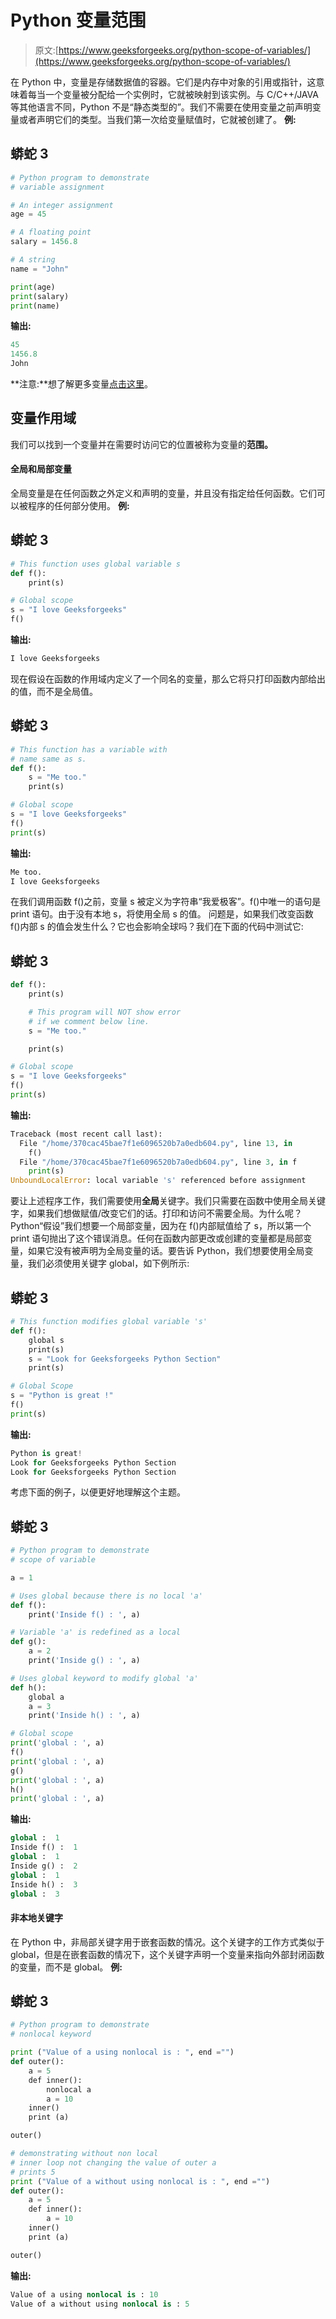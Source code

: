 # Python 变量范围

> 原文:[https://www.geeksforgeeks.org/python-scope-of-variables/](https://www.geeksforgeeks.org/python-scope-of-variables/)

在 Python 中，变量是存储数据值的容器。它们是内存中对象的引用或指针，这意味着每当一个变量被分配给一个实例时，它就被映射到该实例。与 C/C++/JAVA 等其他语言不同，Python 不是“静态类型的”。我们不需要在使用变量之前声明变量或者声明它们的类型。当我们第一次给变量赋值时，它就被创建了。
**例:**

## 蟒蛇 3

```py
# Python program to demonstrate
# variable assignment

# An integer assignment
age = 45                     

# A floating point
salary = 1456.8            

# A string  
name = "John"             

print(age)
print(salary)
print(name)
```

**输出:**

```py
45
1456.8
John
```

**注意:**想了解更多变量[点击这里](https://www.geeksforgeeks.org/python-variables/)。

## 变量作用域

我们可以找到一个变量并在需要时访问它的位置被称为变量的**范围。** 

#### 全局和局部变量

全局变量是在任何函数之外定义和声明的变量，并且没有指定给任何函数。它们可以被程序的任何部分使用。
**例:**

## 蟒蛇 3

```py
# This function uses global variable s
def f(): 
    print(s)

# Global scope
s = "I love Geeksforgeeks"
f()
```

**输出:**

```py
I love Geeksforgeeks
```

现在假设在函数的作用域内定义了一个同名的变量，那么它将只打印函数内部给出的值，而不是全局值。

## 蟒蛇 3

```py
# This function has a variable with
# name same as s.
def f(): 
    s = "Me too."
    print(s)

# Global scope
s = "I love Geeksforgeeks"
f()
print(s)
```

**输出:**

```py
Me too.
I love Geeksforgeeks
```

在我们调用函数 f()之前，变量 s 被定义为字符串“我爱极客”。f()中唯一的语句是 print 语句。由于没有本地 s，将使用全局 s 的值。
问题是，如果我们改变函数 f()内部 s 的值会发生什么？它也会影响全球吗？我们在下面的代码中测试它:

## 蟒蛇 3

```py
def f(): 
    print(s)

    # This program will NOT show error
    # if we comment below line. 
    s = "Me too."

    print(s)

# Global scope
s = "I love Geeksforgeeks"
f()
print(s)
```

**输出:**

```py
Traceback (most recent call last):
  File "/home/370cac45bae7f1e6096520b7a0edb604.py", line 13, in 
    f() 
  File "/home/370cac45bae7f1e6096520b7a0edb604.py", line 3, in f
    print(s) 
UnboundLocalError: local variable 's' referenced before assignment
```

要让上述程序工作，我们需要使用**全局**关键字。我们只需要在函数中使用全局关键字，如果我们想做赋值/改变它们的话。打印和访问不需要全局。为什么呢？Python“假设”我们想要一个局部变量，因为在 f()内部赋值给了 s，所以第一个 print 语句抛出了这个错误消息。任何在函数内部更改或创建的变量都是局部变量，如果它没有被声明为全局变量的话。要告诉 Python，我们想要使用全局变量，我们必须使用关键字 global，如下例所示:

## 蟒蛇 3

```py
# This function modifies global variable 's'
def f():
    global s
    print(s)
    s = "Look for Geeksforgeeks Python Section"
    print(s)

# Global Scope
s = "Python is great !"
f()
print(s)
```

**输出:**

```py
Python is great!
Look for Geeksforgeeks Python Section
Look for Geeksforgeeks Python Section
```

考虑下面的例子，以便更好地理解这个主题。

## 蟒蛇 3

```py
# Python program to demonstrate
# scope of variable

a = 1

# Uses global because there is no local 'a'
def f():
    print('Inside f() : ', a)

# Variable 'a' is redefined as a local
def g():    
    a = 2
    print('Inside g() : ', a)

# Uses global keyword to modify global 'a'
def h():    
    global a
    a = 3
    print('Inside h() : ', a)

# Global scope
print('global : ', a)
f()
print('global : ', a)
g()
print('global : ', a)
h()
print('global : ', a)
```

**输出:**

```py
global :  1
Inside f() :  1
global :  1
Inside g() :  2
global :  1
Inside h() :  3
global :  3
```

#### 非本地关键字

在 Python 中，非局部关键字用于嵌套函数的情况。这个关键字的工作方式类似于 global，但是在嵌套函数的情况下，这个关键字声明一个变量来指向外部封闭函数的变量，而不是 global。
**例:**

## 蟒蛇 3

```py
# Python program to demonstrate
# nonlocal keyword

print ("Value of a using nonlocal is : ", end ="")
def outer():
    a = 5
    def inner():
        nonlocal a 
        a = 10
    inner()
    print (a)

outer()

# demonstrating without non local 
# inner loop not changing the value of outer a
# prints 5
print ("Value of a without using nonlocal is : ", end ="")
def outer():
    a = 5
    def inner():
        a = 10
    inner()
    print (a)

outer()
```

**输出:**

```py
Value of a using nonlocal is : 10
Value of a without using nonlocal is : 5
```